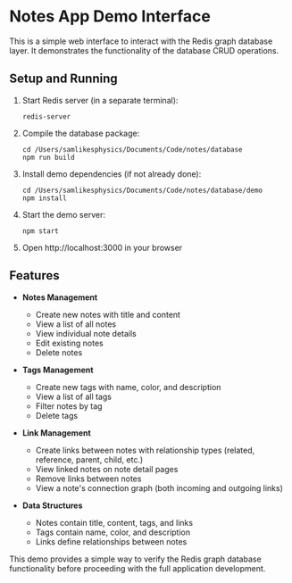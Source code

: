 # Notes App Demo Interface

This is a simple web interface to interact with the Redis graph database layer. It demonstrates the functionality of the database CRUD operations.

## Setup and Running

1. Start Redis server (in a separate terminal):
   ```
   redis-server
   ```

2. Compile the database package:
   ```
   cd /Users/samlikesphysics/Documents/Code/notes/database
   npm run build
   ```

3. Install demo dependencies (if not already done):
   ```
   cd /Users/samlikesphysics/Documents/Code/notes/database/demo
   npm install
   ```

4. Start the demo server:
   ```
   npm start
   ```

5. Open http://localhost:3000 in your browser

## Features

- **Notes Management**
  - Create new notes with title and content
  - View a list of all notes
  - View individual note details
  - Edit existing notes
  - Delete notes

- **Tags Management**
  - Create new tags with name, color, and description
  - View a list of all tags
  - Filter notes by tag
  - Delete tags
  
- **Link Management**
  - Create links between notes with relationship types (related, reference, parent, child, etc.)
  - View linked notes on note detail pages
  - Remove links between notes
  - View a note's connection graph (both incoming and outgoing links)

- **Data Structures**
  - Notes contain title, content, tags, and links
  - Tags contain name, color, and description
  - Links define relationships between notes

This demo provides a simple way to verify the Redis graph database functionality before proceeding with the full application development.